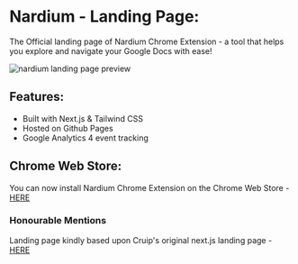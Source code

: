 # Nardium - Landing Page:

The Official landing page of Nardium Chrome Extension - a tool that helps you explore and navigate your Google Docs with ease!

![nardium landing page preview](https://drive.google.com/uc?export=view&id=1o3HYyhBHk8QQ6Rp7cUkquVX4QIv-d04K)

## Features:

-   Built with Next.js & Tailwind CSS
-   Hosted on Github Pages
-   Google Analytics 4 event tracking

## Chrome Web Store:

You can now install Nardium Chrome Extension on the Chrome Web Store - [HERE][1]

### Honourable Mentions

Landing page kindly based upon Cruip's original next.js landing page - [HERE](https://github.com/cruip/open-react-template)

[1]: https://chrome.google.com/webstore/detail/nardium-google-docs-outli/bmomoeeeljdicegfjigecnlmeifmhmam "HERE"
